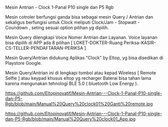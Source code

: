 
Mesin Antrian - Clock 1-Panal P10 single dan P5 Rgb 

Mesin cotroler berfungsi ganda bisa sebagai mesin Query / Antrian dan sekaligus berfungisi untuk Clock 
meliputi Clock/Jam - Stopwatt - Coundown , seting sesuai option pilihan yg dipilih.

Mesin Query dilengkapi Voice Nomer Antrian dan Layanan.
Voice layanan bisa dipilih di APP ada 8 pilihan [ LOKET-DOKTER-Ruang Periksa-KASIR-CS-TELLER-PENDAFTARAN-PERIKSA ]

Mesin Query/Antrian didukung Aplikas "Clock" by Eltop, yg bisa disedikan di Playstore Google.

Mesin Query/Antrian ini di lengkapi tombol atau kepad Wireless [ Remote Selfie ] atau keypad khusus eltop yg recharger
Baterai bisa tahan lama karena mengunakan tehnologi BLE 5.0 ( bluetooth Low Energy ). 

https://github.com/Eltopinovatif/Mesin-Antrian---Clock-1-Panal-P10-single-dan-P5-Rgb/blob/main/Manual%20Query%20clock01%20Ganti%20remote.jpg

https://github.com/Eltopinovatif/Mesin-Antrian---Clock-1-Panal-P10-single-dan-P5-Rgb/blob/main/Manual%20Query%20clock01_App.jpg


